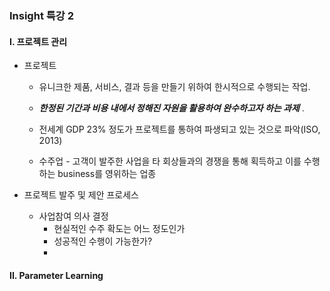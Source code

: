 ### Insight 특강 2

#### I. 프로젝트 관리

- 프로젝트

  - 유니크한 제품, 서비스, 결과 등을 만들기 위하여 한시적으로 수행되는 작업. 
  - ***한정된 기간과 비용 내에서 정해진 자원을 활용하여 완수하고자 하는 과제*** .

  - 전세계 GDP 23% 정도가 프로젝트를 통하여 파생되고 있는 것으로 파악(ISO, 2013)
  - 수주업 - 고객이 발주한 사업을 타 회상들과의 경쟁을 통해 획득하고 이를 수행하는 business를 영위하는 업종



- 프로젝트 발주 및 제안 프로세스
  - 사업참여 의사 결정
    - 현실적인 수주 확도는 어느 정도인가
    - 성공적인 수행이 가능한가?
    - 



























#### II. Parameter Learning

